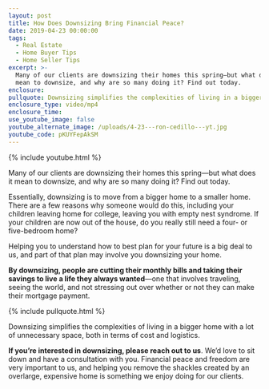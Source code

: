 ```yaml
---
layout: post
title: How Does Downsizing Bring Financial Peace?
date: 2019-04-23 00:00:00
tags:
  - Real Estate
  - Home Buyer Tips
  - Home Seller Tips
excerpt: >-
  Many of our clients are downsizing their homes this spring—but what does it
  mean to downsize, and why are so many doing it? Find out today.
enclosure:
pullquote: Downsizing simplifies the complexities of living in a bigger home.
enclosure_type: video/mp4
enclosure_time:
use_youtube_image: false
youtube_alternate_image: /uploads/4-23---ron-cedillo---yt.jpg
youtube_code: pKUYFepAkSM
---
```


{% include youtube.html %}

Many of our clients are downsizing their homes this spring—but what does it mean to downsize, and why are so many doing it? Find out today.

Essentially, downsizing is to move from a bigger home to a smaller home. There are a few reasons why someone would do this, including your children leaving home for college, leaving you with empty nest syndrome. If your children are now out of the house, do you really still need a four- or five-bedroom home?

Helping you to understand how to best plan for your future is a big deal to us, and part of that plan may involve you downsizing your home.

**By downsizing, people are cutting their monthly bills and taking their savings to live a life they always wanted**—one that involves traveling, seeing the world, and not stressing out over whether or not they can make their mortgage payment.

{% include pullquote.html %}

Downsizing simplifies the complexities of living in a bigger home with a lot of unnecessary space, both in terms of cost and logistics.

**If you’re interested in downsizing, please reach out to us**. We’d love to sit down and have a consultation with you. Financial peace and freedom are very important to us, and helping you remove the shackles created by an overlarge, expensive home is something we enjoy doing for our clients.